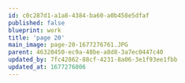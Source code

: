 ```yaml
---
id: c0c287d1-a1a8-4384-ba60-a0b458e5dfaf
published: false
blueprint: work
title: 'page 20'
main_image: page-20-1677276761.JPG
parent: 46320450-ec9a-48be-a8d8-3a7ec0447c40
updated_by: 7fc42862-88cf-4231-8a06-3e1f93ee1fbb
updated_at: 1677276806
---
```

